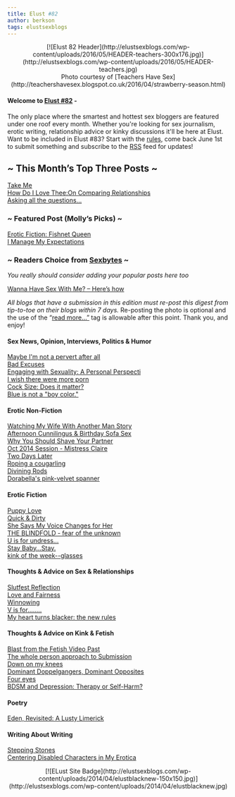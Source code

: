 ```yaml
---
title: Elust #82
author: berkson
tags: elustsexblogs
---
```


<div align="center">
  [![Elust 82 Header](http://elustsexblogs.com/wp-content/uploads/2016/05/HEADER-teachers-300x176.jpg)](http://elustsexblogs.com/wp-content/uploads/2016/05/HEADER-teachers.jpg)<br>
  Photo courtesy of [Teachers Have Sex](http://teachershavesex.blogspot.co.uk/2016/04/strawberry-season.html)
</div>

#### **Welcome to [Elust #82](http://elustsexblogs.com/ "About")** -

The only place where the smartest and hottest sex bloggers are featured under one roof every month. Whether you're looking for sex journalism, erotic writing, relationship advice or kinky discussions it'll be here at Elust. Want to be included in Elust #83? Start with the [rules](http://elustsexblogs.com/about-2/ "About"), come back June 1st to submit something and subscribe to the [RSS](http://elustsexblogs.com/feed/) feed for updates!

## ~ This Month’s Top Three Posts ~

[Take Me](https://melinagreenport.com/2016/05/04/take-me/)<br>
[How Do I Love Thee:On Comparing Relationships](http://malinjames.com/2016/04/19/how-do-i-love-thee-comparing-relationships/)<br>
[Asking all the questions...](https://theotherlivvy.com/2016/04/16/asking-all-the-questions/)

### ~ Featured Post (Molly’s Picks) ~

[Erotic Fiction: Fishnet Queen](http://jadeawaters.com/2016/04/13/erotic-fiction-fishnet-queen/)<br>
[I Manage My Expectations](https://nerdydirtygirl.wordpress.com/2016/05/03/i-manage-my-expectations/)<br>

### **~ Readers Choice from [Sexbytes](http://sexbytes.elustsexblogs.com/ "Sex Bytes, Submit and vote on your favorite sex post") ~**
*You really should consider adding your popular posts here too*<br>

[Wanna Have Sex With Me? – Here’s how](http://sexbytes.elustsexblogs.com/wanna-sex-heres/)<br>

_All blogs that have a submission in this edition must re-post this digest from tip-to-toe on their blogs within 7 days._ Re-posting the photo is optional and the use of the “[read more…”](http://elustsexblogs.com/faqs/ "FAQ’s") tag is allowable after this point. Thank you, and enjoy!

#### Sex News, Opinion, Interviews, Politics & Humor

[Maybe I'm not a pervert after all](https://kccaveerotica.com/2016/04/07/maybe-im-not-a-pervert-after-all/)<br>
[Bad Excuses](http://sexylittleideas.com/bad-excuses/)<br>
[Engaging with Sexuality: A Personal Perspecti](http://www.iamannasky.com/engaging-with-sexuality/)<br>
[I wish there were more porn](http://mydissolutelife.com/2016/04/i-wish-there-were-more-porn/)<br>
[Cock Size: Does it matter?](http://mrsfever.com/2016/04/23/cock-size-matter/)<br>
[Blue is not a "boy color."](https://www.insatiabledesire.com/2016/05/04/blue-is-not-a-boy-color/)

#### Erotic Non-Fiction

[Watching My Wife With Another Man Story](http://www.sextipsfree.com/sexuality/watching-others-have-my-wife-with-another-man-story-1405/)<br>
[Afternoon Cunnilingus & Birthday Sofa Sex](http://www.angelagoodnight.com/sexblog/2016/04/17/incredible-afternoon-sofa-lovemaking-many-happy-returns-peter-stone/)<br>
[Why You Should Shave Your Partner](http://acoupleofkinks.com/why-shave-your-partner/)<br>
[Oct 2014 Session - Mistress Claire](http://submissiveaspect.blogspot.co.uk/2016/05/oct-2014-session-mistress-claire.html)<br>
[Two Days Later](http://malflic.com/2016/04/two-days-later-oral-sex/)<br>
[Roping a cougarling](http://www.domme-chronicles.com/2016/05/roping-a-cougarling)<br>
[Divining Rods](https://cleareyedgirlblog.wordpress.com/2016/04/20/divining-rods/)<br>
[Dorabella's pink-velvet spanner](http://jerusalemmortimer.com/humiliation-of-an-ex-nazi-submissive-89-dorabellas-pink-velvet-spanner/)

#### Erotic Fiction

[Puppy Love](http://www.butchtastic.net/2016/04/puppy-love/)<br>
[Quick & Dirty](http://www.bdswain.com/quick-and-dirty/)<br>
[She Says My Voice Changes for Her](http://steeledsnake.com/2016/04/15/she-says-my-voice-changes-for-her)<br>
[THE BLINDFOLD - fear of the unknown](http://painaspleasure.com/2016/05/04/the-blindfold/)<br>
[U is for undress...](http://tamsinflowers.com/2016/04/25/u-is-for-undress/)<br>
[Stay Baby…Stay.](http://www.sexualdestinies.com/2016/05/04/stay-baby-stay/)<br>
[kink of the week--glasses](http://fdotleonora.com/2016/04/15/kink-week-april-1-15-glasses-boys-wear-glasses/)

#### Thoughts & Advice on Sex & Relationships

[Slutfest Reflection](http://cammiesonthefloor.com/slutfest-reflection/)<br>
[Love and Fairness](http://pervertedimp.com/2016/04/10/love-and-fairness/)<br>
[Winnowing](http://switchstudies.com/winnowing/)<br>
[V is for........](http://masterspleasingbitch.blogspot.co.uk/2016/04/v-is-for.html)<br>
[My heart turns blacker: the new rules](http://adissolutelifemeans.com/2016/04/heart-turns-blacker-blacker-new-rules/)

#### Thoughts & Advice on Kink & Fetish

[Blast from the Fetish Video Past](http://declanheyse.blogspot.com/2016/04/blast-from-fetish-video-past.html)<br>
[The whole person approach to Submission](/posts/2016/04/24/the-whole-person-approach-to-submission/)<br>
[Down on my knees](http://happycomelucky.com/2016/04/13/down-on-my-knees-2/)<br>
[Dominant Doppelgangers, Dominant Opposites](https://dilokeith.wordpress.com/2016/05/04/my-dominant-doppelganger-and-my-dominant-polar-opposite/)<br>
[Four eyes](http://atosubbee.com/four-eyes/)<br>
[BDSM and Depression: Therapy or Self-Harm?](http://squeakybedsprings.com/index.php/2016/05/06/bdsm-and-depression-therapy-or-self-harm/)

#### Poetry

[Eden, Revisited: A Lusty Limerick](http://lustylimericks.tumblr.com/post/143681852079)

#### Writing About Writing

[Stepping Stones](http://rebelsnotes.com/2016/05/stepping-stones/)<br>
[Centering Disabled Characters in My Erotica](https://xanwest.wordpress.com/2016/05/01/centering-disabled-characters-in-my-erotica/)

<div align="center">
  [![ELust Site Badge](http://elustsexblogs.com/wp-content/uploads/2014/04/elustblacknew-150x150.jpg)](http://elustsexblogs.com/wp-content/uploads/2014/04/elustblacknew.jpg)
</div>
